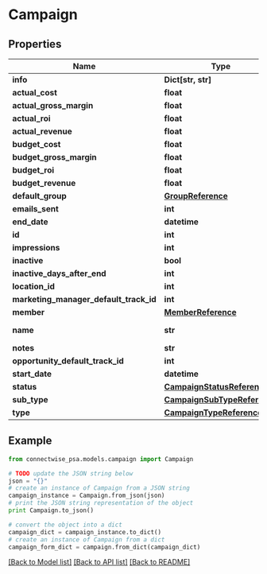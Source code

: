 # Campaign


## Properties
Name | Type | Description | Notes
------------ | ------------- | ------------- | -------------
**info** | **Dict[str, str]** |  | [optional] 
**actual_cost** | **float** |  | [optional] 
**actual_gross_margin** | **float** |  | [optional] 
**actual_roi** | **float** |  | [optional] 
**actual_revenue** | **float** |  | [optional] 
**budget_cost** | **float** |  | [optional] 
**budget_gross_margin** | **float** |  | [optional] 
**budget_roi** | **float** |  | [optional] 
**budget_revenue** | **float** |  | [optional] 
**default_group** | [**GroupReference**](GroupReference.md) |  | [optional] 
**emails_sent** | **int** |  | [optional] 
**end_date** | **datetime** |  | [optional] 
**id** | **int** |  | [optional] 
**impressions** | **int** |  | [optional] 
**inactive** | **bool** |  | [optional] 
**inactive_days_after_end** | **int** |  | [optional] 
**location_id** | **int** |  | [optional] 
**marketing_manager_default_track_id** | **int** |  | [optional] 
**member** | [**MemberReference**](MemberReference.md) |  | [optional] 
**name** | **str** |  Max length: 50; | 
**notes** | **str** |  | [optional] 
**opportunity_default_track_id** | **int** |  | [optional] 
**start_date** | **datetime** |  | 
**status** | [**CampaignStatusReference**](CampaignStatusReference.md) |  | [optional] 
**sub_type** | [**CampaignSubTypeReference**](CampaignSubTypeReference.md) |  | [optional] 
**type** | [**CampaignTypeReference**](CampaignTypeReference.md) |  | [optional] 

## Example

```python
from connectwise_psa.models.campaign import Campaign

# TODO update the JSON string below
json = "{}"
# create an instance of Campaign from a JSON string
campaign_instance = Campaign.from_json(json)
# print the JSON string representation of the object
print Campaign.to_json()

# convert the object into a dict
campaign_dict = campaign_instance.to_dict()
# create an instance of Campaign from a dict
campaign_form_dict = campaign.from_dict(campaign_dict)
```
[[Back to Model list]](../README.md#documentation-for-models) [[Back to API list]](../README.md#documentation-for-api-endpoints) [[Back to README]](../README.md)


